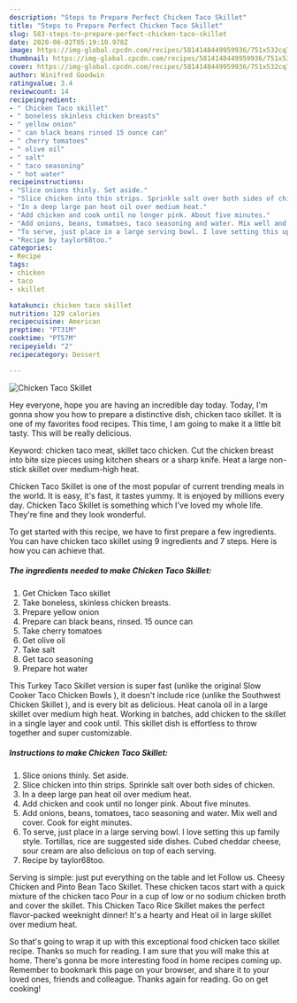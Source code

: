 ```yaml
---
description: "Steps to Prepare Perfect Chicken Taco Skillet"
title: "Steps to Prepare Perfect Chicken Taco Skillet"
slug: 583-steps-to-prepare-perfect-chicken-taco-skillet
date: 2020-06-02T05:19:10.978Z
image: https://img-global.cpcdn.com/recipes/5814148449959936/751x532cq70/chicken-taco-skillet-recipe-main-photo.jpg
thumbnail: https://img-global.cpcdn.com/recipes/5814148449959936/751x532cq70/chicken-taco-skillet-recipe-main-photo.jpg
cover: https://img-global.cpcdn.com/recipes/5814148449959936/751x532cq70/chicken-taco-skillet-recipe-main-photo.jpg
author: Winifred Goodwin
ratingvalue: 3.4
reviewcount: 14
recipeingredient:
- " Chicken Taco skillet"
- " boneless skinless chicken breasts"
- " yellow onion"
- " can black beans rinsed 15 ounce can"
- " cherry tomatoes"
- " olive oil"
- " salt"
- " taco seasoning"
- " hot water"
recipeinstructions:
- "Slice onions thinly. Set aside."
- "Slice chicken into thin strips. Sprinkle salt over both sides of chicken."
- "In a deep large pan heat oil over medium heat."
- "Add chicken and cook until no longer pink. About five minutes."
- "Add onions, beans, tomatoes, taco seasoning and water. Mix well and cover. Cook for eight minutes."
- "To serve, just place in a large serving bowl. I love setting this up family style. Tortillas, rice are suggested side dishes. Cubed cheddar cheese, sour cream are also delicious on top of each serving."
- "Recipe by taylor68too."
categories:
- Recipe
tags:
- chicken
- taco
- skillet

katakunci: chicken taco skillet 
nutrition: 129 calories
recipecuisine: American
preptime: "PT31M"
cooktime: "PT57M"
recipeyield: "2"
recipecategory: Dessert

---
```



![Chicken Taco Skillet](https://img-global.cpcdn.com/recipes/5814148449959936/751x532cq70/chicken-taco-skillet-recipe-main-photo.jpg)

Hey everyone, hope you are having an incredible day today. Today, I'm gonna show you how to prepare a distinctive dish, chicken taco skillet. It is one of my favorites food recipes. This time, I am going to make it a little bit tasty. This will be really delicious.

Keyword: chicken taco meat, skillet taco chicken. Cut the chicken breast into bite size pieces using kitchen shears or a sharp knife. Heat a large non-stick skillet over medium-high heat.

Chicken Taco Skillet is one of the most popular of current trending meals in the world. It is easy, it's fast, it tastes yummy. It is enjoyed by millions every day. Chicken Taco Skillet is something which I've loved my whole life. They're fine and they look wonderful.


To get started with this recipe, we have to first prepare a few ingredients. You can have chicken taco skillet using 9 ingredients and 7 steps. Here is how you can achieve that.

<!--inarticleads1-->

##### The ingredients needed to make Chicken Taco Skillet:

1. Get  Chicken Taco skillet
1. Take  boneless, skinless chicken breasts.
1. Prepare  yellow onion
1. Prepare  can black beans, rinsed. 15 ounce can
1. Take  cherry tomatoes
1. Get  olive oil
1. Take  salt
1. Get  taco seasoning
1. Prepare  hot water


This Turkey Taco Skillet version is super fast (unlike the original Slow Cooker Taco Chicken Bowls ), it doesn&#39;t include rice (unlike the Southwest Chicken Skillet ), and is every bit as delicious. Heat canola oil in a large skillet over medium high heat. Working in batches, add chicken to the skillet in a single layer and cook until. This skillet dish is effortless to throw together and super customizable. 

<!--inarticleads2-->

##### Instructions to make Chicken Taco Skillet:

1. Slice onions thinly. Set aside.
1. Slice chicken into thin strips. Sprinkle salt over both sides of chicken.
1. In a deep large pan heat oil over medium heat.
1. Add chicken and cook until no longer pink. About five minutes.
1. Add onions, beans, tomatoes, taco seasoning and water. Mix well and cover. Cook for eight minutes.
1. To serve, just place in a large serving bowl. I love setting this up family style. Tortillas, rice are suggested side dishes. Cubed cheddar cheese, sour cream are also delicious on top of each serving.
1. Recipe by taylor68too.


Serving is simple: just put everything on the table and let Follow us. Cheesy Chicken and Pinto Bean Taco Skillet. These chicken tacos start with a quick mixture of the chicken taco Pour in a cup of low or no sodium chicken broth and cover the skillet. This Chicken Taco Rice Skillet makes the perfect flavor-packed weeknight dinner! It&#39;s a hearty and Heat oil in large skillet over medium heat. 

So that's going to wrap it up with this exceptional food chicken taco skillet recipe. Thanks so much for reading. I am sure that you will make this at home. There's gonna be more interesting food in home recipes coming up. Remember to bookmark this page on your browser, and share it to your loved ones, friends and colleague. Thanks again for reading. Go on get cooking!
